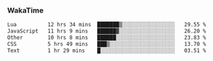 ### WakaTime

<!--START_SECTION:waka-->

```txt
Lua          12 hrs 34 mins  ███████▒░░░░░░░░░░░░░░░░░   29.55 %
JavaScript   11 hrs 9 mins   ██████▓░░░░░░░░░░░░░░░░░░   26.20 %
Other        10 hrs 8 mins   ██████░░░░░░░░░░░░░░░░░░░   23.83 %
CSS          5 hrs 49 mins   ███▒░░░░░░░░░░░░░░░░░░░░░   13.70 %
Text         1 hr 29 mins    █░░░░░░░░░░░░░░░░░░░░░░░░   03.51 %
```

<!--END_SECTION:waka-->
